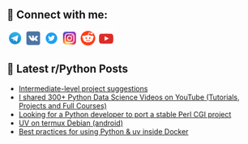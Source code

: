 ## 🔎 Connect with me:
[<img src="https://github.com/bullbesh/bullbesh/blob/main/images/Telegram.png" width="32" height="32" />](https://t.me/bullbesh)
[<img src="https://github.com/bullbesh/bullbesh/blob/main/images/VK.png" width="32" height="32" />](https://vk.com/bullbesh)
[<img src="https://github.com/bullbesh/bullbesh/blob/main/images/Twitter.png" width="32" height="32" />](https://twitter.com/bullbesh1)
[<img src="https://github.com/bullbesh/bullbesh/blob/main/images/Instagram.png" width="32" height="32" />](https://www.instagram.com/bullbesh)
[<img src="https://github.com/bullbesh/bullbesh/blob/main/images/Reddit.png" width="32" height="32" />](https://www.reddit.com/user/bullbesh)
[<img src="https://github.com/bullbesh/bullbesh/blob/main/images/YouTube.png" width="32" height="32" />](https://www.youtube.com/channel/UCtfjRs6uzgq5mfm8S06WTcg)

## 📕 Latest r/Python Posts
<!-- BLOG-POST-LIST:START -->
- [Intermediate-level project suggestions](https://www.reddit.com/r/Python/comments/1o3ru8r/intermediatelevel_project_suggestions/)
- [I shared 300+ Python Data Science Videos on YouTube &lpar;Tutorials, Projects and Full Courses&rpar;](https://www.reddit.com/r/Python/comments/1o3r5tp/i_shared_300_python_data_science_videos_on/)
- [Looking for a Python developer to port a stable Perl CGI project](https://www.reddit.com/r/Python/comments/1o3qxle/looking_for_a_python_developer_to_port_a_stable/)
- [UV on termux Debian &lpar;android&rpar;](https://www.reddit.com/r/Python/comments/1o3qk1p/uv_on_termux_debian_android/)
- [Best practices for using Python &amp; uv inside Docker](https://www.reddit.com/r/Python/comments/1o3p4bf/best_practices_for_using_python_uv_inside_docker/)
<!-- BLOG-POST-LIST:END -->
